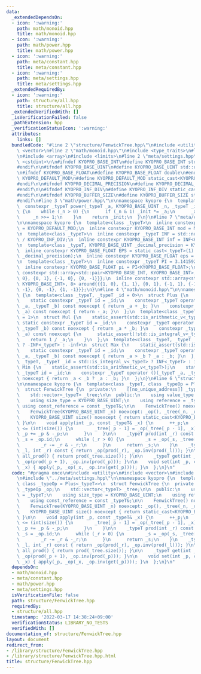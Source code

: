 ```yaml
---
data:
  _extendedDependsOn:
  - icon: ':warning:'
    path: math/monoid.hpp
    title: math/monoid.hpp
  - icon: ':warning:'
    path: math/power.hpp
    title: math/power.hpp
  - icon: ':warning:'
    path: meta/constant.hpp
    title: meta/constant.hpp
  - icon: ':warning:'
    path: meta/settings.hpp
    title: meta/settings.hpp
  _extendedRequiredBy:
  - icon: ':warning:'
    path: structure/all.hpp
    title: structure/all.hpp
  _extendedVerifiedWith: []
  _isVerificationFailed: false
  _pathExtension: hpp
  _verificationStatusIcon: ':warning:'
  attributes:
    links: []
  bundledCode: "#line 2 \"structure/FenwickTree.hpp\"\n#include <utility>\n#include\
    \ <vector>\n#line 2 \"math/monoid.hpp\"\n#include <type_traits>\n#line 2 \"meta/constant.hpp\"\
    \n#include <array>\n#include <limits>\n#line 2 \"meta/settings.hpp\"\n#include\
    \ <cstdint>\n\n#ifndef KYOPRO_BASE_INT\n#define KYOPRO_BASE_INT std::int64_t\n\
    #endif\n\n#ifndef KYOPRO_BASE_UINT\n#define KYOPRO_BASE_UINT std::uint64_t\n#endif\n\
    \n#ifndef KYOPRO_BASE_FLOAT\n#define KYOPRO_BASE_FLOAT double\n#endif\n\n#ifndef\
    \ KYOPRO_DEFAULT_MOD\n#define KYOPRO_DEFAULT_MOD static_cast<KYOPRO_BASE_UINT>(1000000007)\n\
    #endif\n\n#ifndef KYOPRO_DECIMAL_PRECISION\n#define KYOPRO_DECIMAL_PRECISION static_cast<KYOPRO_BASE_UINT>(12)\n\
    #endif\n\n#ifndef KYOPRO_INF_DIV\n#define KYOPRO_INF_DIV static_cast<KYOPRO_BASE_UINT>(3)\n\
    #endif\n\n#ifndef KYOPRO_BUFFER_SIZE\n#define KYOPRO_BUFFER_SIZE static_cast<KYOPRO_BASE_UINT>(2048)\n\
    #endif\n#line 3 \"math/power.hpp\"\n\nnamespace kyopro {\n  template<class _typeT>\n\
    \  constexpr _typeT power(_typeT _a, KYOPRO_BASE_UINT _n, _typeT _init = 1) noexcept\
    \ {\n    while (_n > 0) {\n      if (_n & 1) _init *= _a;\n      _a *= _a;\n \
    \     _n >>= 1;\n    }\n    return _init;\n  }\n}\n#line 7 \"meta/constant.hpp\"\
    \n\nnamespace kyopro {\n  template<class _typeT>\n  inline constexpr _typeT MOD\
    \ = KYOPRO_DEFAULT_MOD;\n  inline constexpr KYOPRO_BASE_INT mod = MOD<KYOPRO_BASE_INT>;\n\
    \n  template<class _typeT>\n  inline constexpr _typeT INF = std::numeric_limits<_typeT>::max()\
    \ / KYOPRO_INF_DIV;\n  inline constexpr KYOPRO_BASE_INT inf = INF<KYOPRO_BASE_INT>;\n\
    \n  template<class _typeT, KYOPRO_BASE_UINT _decimal_precision = KYOPRO_DECIMAL_PRECISION>\n\
    \  inline constexpr KYOPRO_BASE_FLOAT EPS = static_cast<_typeT>(1) / power(10ULL,\
    \ _decimal_precision);\n  inline constexpr KYOPRO_BASE_FLOAT eps = EPS<KYOPRO_BASE_FLOAT>;\n\
    \n  template<class _typeT>\n  inline constexpr _typeT PI = 3.14159265358979323846;\n\
    \  inline constexpr KYOPRO_BASE_FLOAT pi = PI<KYOPRO_BASE_FLOAT>;\n\n  inline\
    \ constexpr std::array<std::pair<KYOPRO_BASE_INT, KYOPRO_BASE_INT>, 4> beside{{{1,\
    \ 0}, {0, 1}, {-1, 0}, {0, -1}}};\n  inline constexpr std::array<std::pair<KYOPRO_BASE_INT,\
    \ KYOPRO_BASE_INT>, 8> around{{{1, 0}, {1, 1}, {0, 1}, {-1, 1}, {-1, 0}, {-1,\
    \ -1}, {0, -1}, {1, -1}}};\n}\n#line 4 \"math/monoid.hpp\"\n\nnamespace kyopro\
    \ {\n  template<class _typeT, _typeT _id = 0>\n  struct Plus {\n    static_assert(std::is_arithmetic_v<_typeT>);\n\
    \    static constexpr _typeT id = _id;\n    constexpr _typeT operator ()(_typeT\
    \ _a, _typeT _b) const noexcept { return _a + _b; }\n    constexpr _typeT inv(_typeT\
    \ _a) const noexcept { return -_a; }\n  };\n  template<class _typeT, _typeT _id\
    \ = 1>\n  struct Mul {\n    static_assert(std::is_arithmetic_v<_typeT>);\n   \
    \ static constexpr _typeT id = _id;\n    constexpr _typeT operator ()(_typeT _a,\
    \ _typeT _b) const noexcept { return _a * _b; }\n    constexpr _typeT inv(_typeT\
    \ _a) const noexcept {\n      static_assert(!std::is_integral_v<_typeT>);\n  \
    \    return 1 / _a;\n    }\n  };\n  template<class _typeT, _typeT _id = std::is_integral_v<_typeT>\
    \ ? -INF<_typeT> : -inf>\n  struct Max {\n    static_assert(std::is_arithmetic_v<_typeT>);\n\
    \    static constexpr _typeT id = _id;\n    constexpr _typeT operator ()(_typeT\
    \ _a, _typeT _b) const noexcept { return _a > _b ? _a : _b; }\n  };\n  template<class\
    \ _typeT, _typeT _id = std::is_integral_v<_typeT> ? INF<_typeT> : inf>\n  struct\
    \ Min {\n    static_assert(std::is_arithmetic_v<_typeT>);\n    static constexpr\
    \ _typeT id = _id;\n    constexpr _typeT operator ()(_typeT _a, _typeT _b) const\
    \ noexcept { return _a < _b ? _a : _b; }\n  };\n}\n#line 6 \"structure/FenwickTree.hpp\"\
    \n\nnamespace kyopro {\n  template<class _typeT, class _typeOp = Plus<_typeT>>\n\
    \  struct FenwickTree {\n  private:\n    [[no_unique_address]] _typeOp _op;\n\
    \    std::vector<_typeT> _tree;\n\n  public:\n    using value_type = _typeT;\n\
    \    using size_type = KYOPRO_BASE_UINT;\n    using reference = _typeT&;\n   \
    \ using const_reference = const _typeT&;\n\n    FenwickTree() noexcept = default;\n\
    \    FenwickTree(KYOPRO_BASE_UINT _n) noexcept: _op(), _tree(_n, _op.id) {}\n\n\
    \    KYOPRO_BASE_UINT size() noexcept { return static_cast<KYOPRO_BASE_UINT>(_tree.size());\
    \ }\n\n    void apply(int _p, const _typeT& _x) {\n      ++_p;\n      while (_p\
    \ <= (int)size()) {\n        _tree[_p - 1] = _op(_tree[_p - 1], _x);\n       \
    \ _p += _p & -_p;\n      }\n    }\n\n    _typeT prod(int _r) const {\n      _typeT\
    \ _s = _op.id;\n      while (_r > 0) {\n        _s = _op(_s, _tree[_r - 1]);\n\
    \        _r -= _r & -_r;\n      }\n      return _s;\n    }\n    _typeT prod(int\
    \ _l, int _r) const { return _op(prod(_r), _op.inv(prod(_l))); }\n\n    _typeT\
    \ all_prod() { return prod(_tree.size()); }\n\n    _typeT get(int _p) { return\
    \ _op(prod(_p + 1), _op.inv(prod(_p))); }\n\n    void set(int _p, const _typeT&\
    \ _x) { apply(_p, _op(_x, _op.inv(get(_p)))); }\n  };\n}\n"
  code: "#pragma once\n#include <utility>\n#include <vector>\n#include \"../math/monoid.hpp\"\
    \n#include \"../meta/settings.hpp\"\n\nnamespace kyopro {\n  template<class _typeT,\
    \ class _typeOp = Plus<_typeT>>\n  struct FenwickTree {\n  private:\n    [[no_unique_address]]\
    \ _typeOp _op;\n    std::vector<_typeT> _tree;\n\n  public:\n    using value_type\
    \ = _typeT;\n    using size_type = KYOPRO_BASE_UINT;\n    using reference = _typeT&;\n\
    \    using const_reference = const _typeT&;\n\n    FenwickTree() noexcept = default;\n\
    \    FenwickTree(KYOPRO_BASE_UINT _n) noexcept: _op(), _tree(_n, _op.id) {}\n\n\
    \    KYOPRO_BASE_UINT size() noexcept { return static_cast<KYOPRO_BASE_UINT>(_tree.size());\
    \ }\n\n    void apply(int _p, const _typeT& _x) {\n      ++_p;\n      while (_p\
    \ <= (int)size()) {\n        _tree[_p - 1] = _op(_tree[_p - 1], _x);\n       \
    \ _p += _p & -_p;\n      }\n    }\n\n    _typeT prod(int _r) const {\n      _typeT\
    \ _s = _op.id;\n      while (_r > 0) {\n        _s = _op(_s, _tree[_r - 1]);\n\
    \        _r -= _r & -_r;\n      }\n      return _s;\n    }\n    _typeT prod(int\
    \ _l, int _r) const { return _op(prod(_r), _op.inv(prod(_l))); }\n\n    _typeT\
    \ all_prod() { return prod(_tree.size()); }\n\n    _typeT get(int _p) { return\
    \ _op(prod(_p + 1), _op.inv(prod(_p))); }\n\n    void set(int _p, const _typeT&\
    \ _x) { apply(_p, _op(_x, _op.inv(get(_p)))); }\n  };\n}\n"
  dependsOn:
  - math/monoid.hpp
  - meta/constant.hpp
  - math/power.hpp
  - meta/settings.hpp
  isVerificationFile: false
  path: structure/FenwickTree.hpp
  requiredBy:
  - structure/all.hpp
  timestamp: '2022-03-17 14:38:24+09:00'
  verificationStatus: LIBRARY_NO_TESTS
  verifiedWith: []
documentation_of: structure/FenwickTree.hpp
layout: document
redirect_from:
- /library/structure/FenwickTree.hpp
- /library/structure/FenwickTree.hpp.html
title: structure/FenwickTree.hpp
---
```


